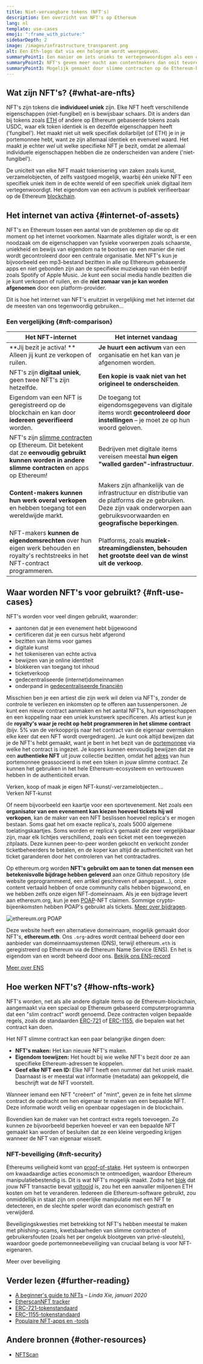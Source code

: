 ```yaml
---
title: Niet-vervangbare tokens (NFT's)
description: Een overzicht van NFT's op Ethereum
lang: nl
template: use-cases
emoji: ":frame_with_picture:"
sidebarDepth: 2
image: /images/infrastructure_transparent.png
alt: Een Eth-logo dat via een hologram wordt weergegeven.
summaryPoint1: Een manier om iets unieks te vertegenwoordigen als een op Ethereum gebaseerd activum.
summaryPoint2: NFT's geven meer macht aan contentmakers dan ooit tevoren.
summaryPoint3: Mogelijk gemaakt door slimme contracten op de Ethereum-blockchain.
---
```


## Wat zijn NFT's? {#what-are-nfts}

NFT's zijn tokens die **individueel uniek** zijn. Elke NFT heeft verschillende eigenschappen (niet-fungibel) en is bewijsbaar schaars. Dit is anders dan bij tokens zoals [ETH](/glossary/#ether) of andere op Ethereum gebaseerde tokens zoals USDC, waar elk token identiek is en dezelfde eigenschappen heeft ('fungibel'). Het maakt niet uit welk specifiek dollarbiljet (of ETH) je in je portemonnee hebt, want ze zijn allemaal identiek en evenveel waard. Het maakt je echter _wel_ uit welke specifieke NFT je bezit, omdat ze allemaal individuele eigenschappen hebben die ze onderscheiden van andere ('niet-fungibel').

De uniciteit van elke NFT maakt tokenisering van zaken zoals kunst, verzamelobjecten, of zelfs vastgoed mogelijk, waarbij één unieke NFT een specifiek uniek item in de echte wereld of een specifiek uniek digitaal item vertegenwoordigt. Het eigendom van een activum is publiek verifieerbaar op de Ethereum [blockchain](/glossary/#blockchain).

<YouTube id="Xdkkux6OxfM" />

## Het internet van activa {#internet-of-assets}

NFT's en Ethereum lossen een aantal van de problemen op die op dit moment op het internet voorkomen. Naarmate alles digitaler wordt, is er een noodzaak om de eigenschappen van fysieke voorwerpen zoals schaarste, uniekheid en bewijs van eigendom na te bootsen op een manier die niet wordt gecontroleerd door een centrale organisatie. Met NFT's kun je bijvoorbeeld een mp3-bestand bezitten in alle op Ethereum gebaseerde apps en niet gebonden zijn aan de specifieke muziekapp van één bedrijf zoals Spotify of Apple Music. Je kunt een social media handle bezitten die je kunt verkopen of ruilen, en die **niet zomaar van je kan worden afgenomen** door een platform-provider.

Dit is hoe het internet van NFT's eruitziet in vergelijking met het internet dat de meesten van ons tegenwoordig gebruiken...

### Een vergelijking {#nft-comparison}

| Het NFT-internet                                                                                                                                                                 | Het internet vandaag                                                                                                                                                                |
| -------------------------------------------------------------------------------------------------------------------------------------------------------------------------------- | ----------------------------------------------------------------------------------------------------------------------------------------------------------------------------------- |
| **Jij bezit je activa! ** Alleen jij kunt ze verkopen of ruilen.                                                                                                                 | **Je huurt een activum** van een organisatie en het kan van je afgenomen worden.                                                                                                    |
| NFT's zijn **digitaal uniek**, geen twee NFT's zijn hetzelfde.                                                                                                                   | **Een kopie is vaak niet van het origineel te onderscheiden**.                                                                                                                      |
| Eigendom van een NFT is geregistreerd op de blockchain en kan door **iedereen geverifieerd** worden.                                                                             | De toegang tot eigendomsgegevens van digitale items wordt **gecontroleerd door instellingen** – je moet ze op hun woord geloven.                                                    |
| NFT's zijn [slimme contracten](/glossary/#smart-contract) op Ethereum. Dit betekent dat ze **eenvoudig gebruikt kunnen worden in andere slimme contracten** en apps op Ethereum! | Bedrijven met digitale items vereisen meestal **hun eigen "walled garden"-infrastructuur**.                                                                                         |
| **Content-makers kunnen hun werk overal verkopen** en hebben toegang tot een wereldwijde markt.                                                                                  | Makers zijn afhankelijk van de infrastructuur en distributie van de platforms die ze gebruiken. Deze zijn vaak onderworpen aan gebruiksvoorwaarden en **geografische beperkingen**. |
| NFT-makers **kunnen de eigendomsrechten** over hun eigen werk behouden en royalty's rechtstreeks in het NFT-contract programmeren.                                               | Platforms, zoals **muziek-streamingdiensten, behouden het grootste deel van de winst uit de verkoop**.                                                                              |

## Waar worden NFT's voor gebruikt? {#nft-use-cases}

NFT's worden voor veel dingen gebruikt, waaronder:

- aantonen dat je een evenement hebt bijgewoond
- certificeren dat je een cursus hebt afgerond
- bezitten van items voor games
- digitale kunst
- het tokeniseren van echte activa
- bewijzen van je online identiteit
- blokkeren van toegang tot inhoud
- ticketverkoop
- gedecentraliseerde (internet)domeinnamen
- onderpand in [gedecentraliseerde financiën](/glossary/#defi)

Misschien ben je een artiest die zijn werk wil delen via NFT's, zonder de controle te verliezen en inkomsten op te offeren aan tussenpersonen. Je kunt een nieuw contract aanmaken en het aantal NFT's, hun eigenschappen en een koppeling naar een uniek kunstwerk specificeren. Als artiest kun je de **royalty's waar je recht op hebt programmeren in het slimme contract** (bijv. 5% van de verkoopprijs naar het contract van de eigenaar overmaken elke keer dat een NFT wordt overgedragen). Je kunt ook altijd bewijzen dat je de NFT's hebt gemaakt, want je bent in het bezit van de [portemonnee](/glossary/#wallet) via welke het contract is ingezet. Je kopers kunnen eenvoudig bewijzen dat ze een **authentieke NFT** uit jouw collectie bezitten, omdat het [adres](/glossary/#address) van hun portemonnee geassocieerd is met een token in jouw slimme contract. Ze kunnen het gebruiken in het hele Ethereum-ecosysteem en vertrouwen hebben in de authenticiteit ervan.

<InfoBanner shouldSpaceBetween emoji=":eyes:" mt="8">
  <div>Verken, koop of maak je eigen NFT-kunst/-verzamelobjecten...</div>
  <ButtonLink href="/dapps/?category=collectibles#explore">
    Verken NFT-kunst
  </ButtonLink>
</InfoBanner>

Of neem bijvoorbeeld een kaartje voor een sportevenement. Net zoals een **organisator van een evenement kan kiezen hoeveel tickets hij wil verkopen**, kan de maker van een NFT beslissen hoeveel replica's er mogen bestaan. Soms gaat het om exacte replica's, zoals 5000 algemene toelatingskaartjes. Soms worden er replica's gemaakt die zeer vergelijkbaar zijn, maar elk lichtjes verschillend, zoals een ticket met een toegewezen zitplaats. Deze kunnen peer-to-peer worden gekocht en verkocht zonder ticketbeheerders te betalen, en de koper kan altijd de authenticiteit van het ticket garanderen door het controleren van het contractadres.

Op ethereum.org worden **NFT's gebruikt om aan te tonen dat mensen een betekenisvolle bijdrage hebben geleverd** aan onze Github repository (de website geprogrammeerd, een artikel geschreven of aangepast...), onze content vertaald hebben of onze community calls hebben bijgewoond, en we hebben zelfs onze eigen NFT-domeinnaam. Als je een bijdrage levert aan ethereum.org, kun je een [POAP](/glossary/#poap)-NFT claimen. Sommige crypto-bijeenkomsten hebben POAP's gebruikt als tickets. [Meer over bijdragen](/contributing/#poap).

![ethereum.org POAP](./poap.png)

Deze website heeft een alternatieve domeinnaam, mogelijk gemaakt door NFT's, **ethereum.eth**. Ons `.org`-adres wordt centraal beheerd door een aanbieder van domeinnaamsystemen (DNS), terwijl ethereum`.eth` is geregistreerd op Ethereum via de Ethereum Name Service (ENS). En het is eigendom van en wordt beheerd door ons. [Bekijk ons ENS-record](https://app.ens.domains/name/ethereum.eth)

[Meer over ENS](https://app.ens.domains)

<Divider />

## Hoe werken NFT's? {#how-nfts-work}

NFT's worden, net als alle andere digitale items op de Ethereum-blockchain, aangemaakt via een speciaal op Ethereum gebaseerd computerprogramma dat een "slim contract" wordt genoemd. Deze contracten volgen bepaalde regels, zoals de standaarden [ERC-721](/glossary/#erc-721) of [ERC-1155](/glossary/#erc-1155), die bepalen wat het contract kan doen.

Het NFT slimme contract kan een paar belangrijke dingen doen:

- **NFT's maken:** Het kan nieuwe NFT's maken.
- **Eigendom toewijzen:** Het houdt bij wie welke NFT's bezit door ze aan specifieke Ethereum-adressen te koppelen.
- **Geef elke NFT een ID:** Elke NFT heeft een nummer dat het uniek maakt. Daarnaast is er meestal wat informatie (metadata) aan gekoppeld, die beschrijft wat de NFT voorstelt.

Wanneer iemand een NFT "creëert" of "mint", geven ze in feite het slimme contract de opdracht om hen eigenaar te maken van een bepaalde NFT. Deze informatie wordt veilig en openbaar opgeslagen in de blockchain.

Bovendien kan de maker van het contract extra regels toevoegen. Zo kunnen ze bijvoorbeeld beperken hoeveel er van een bepaalde NFT gemaakt kan worden of besluiten dat ze een kleine vergoeding krijgen wanneer de NFT van eigenaar wisselt.

### NFT-beveiliging {#nft-security}

Ethereums veiligheid komt van [proof-of-stake](/glossary/#pos). Het systeem is ontworpen om kwaadaardige acties economisch te ontmoedigen, waardoor Ethereum manipulatiebestendig is. Dit is wat NFT's mogelijk maakt. Zodra het [blok](/glossary/#block) dat jouw NFT transactie bevat [voltooid](/glossary/#finality) is, zou het een aanvaller miljoenen ETH kosten om het te veranderen. Iedereen die Ethereum-software gebruikt, zou onmiddellijk in staat zijn om oneerlijke manipulatie met een NFT te detecteren, en de slechte speler wordt dan economisch gestraft en verwijderd.

Beveiligingskwesties met betrekking tot NFT's hebben meestal te maken met phishing-scams, kwetsbaarheden van slimme contracten of gebruikersfouten (zoals het per ongeluk blootgeven van privé-sleutels), waardoor goede portemonneebeveiliging van cruciaal belang is voor NFT-eigenaren.

<ButtonLink href="/security/">
  Meer over beveiliging
</ButtonLink>

## Verder lezen {#further-reading}

- [A beginner's guide to NFTs](https://linda.mirror.xyz/df649d61efb92c910464a4e74ae213c4cab150b9cbcc4b7fb6090fc77881a95d) – _Linda Xie, januari 2020_
- [EtherscanNFT tracker](https://etherscan.io/nft-top-contracts)
- [ERC-721-tokenstandaard](/developers/docs/standards/tokens/erc-721/)
- [ERC-1155-tokenstandaard](/developers/docs/standards/tokens/erc-1155/)
- [Populaire NFT-apps en -tools](https://www.ethereum-ecosystem.com/blockchains/ethereum/nfts)

## Andere bronnen {#other-resources}

- [NFTScan](https://nftscan.com/)

<Divider />

<QuizWidget quizKey="nfts" />
